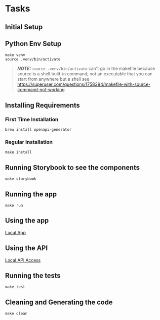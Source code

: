 # Tasks

## Initial Setup

## Python Env Setup

```
make venv
source .venv/bin/activate
```

> **_NOTE:_** `source .venv/bin/activate` can't go in the makefile because source is a shell built-in command, not an executable that you can start from anywhere but a shell
> see https://superuser.com/questions/1758394/makefile-with-source-command-not-working

## Installing Requirements

### First Time Installation
```
brew install openapi-generator
```

### Regular Installation
```
make install
```

## Running Storybook to see the components

```
make storybook
```

## Running the app

```
make run
```

## Using the app

[Local App](http://localhost:3000/)

## Using the API

[Local API Access](http://localhost:3000/docs)

## Running the tests

```
make test
```

## Cleaning and Generating the code

```
make clean
```

